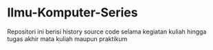 # Ilmu-Komputer-Series
Repositori ini berisi history source code selama kegiatan kuliah hingga tugas akhir mata kuliah maupun praktikum
 
